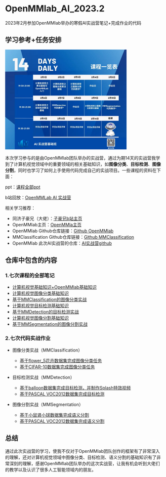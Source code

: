 # OpenMMlab_AI_2023.2
2023年2月参加OpenMMlab举办的寒假AI实战营笔记+完成作业的代码

## 学习参考+任务安排

<img src="images/image-20230203002344517.png" alt="image-20230203002344517" style="zoom:50%;margin-left:0px;" />

本次学习参与的是由OpenMMlab团队举办的实战营，通过为期14天的实战营我学到了计算机视觉领域中的重要领域的相关基础知识，如**图像分类**、**目标检测**、**图像分割**，同时也学习了如何上手使用代码完成自己的实战项目。一些课程的资料在下面：

ppt：[课程全部ppt](https://github.com/lyc686/OpenMMlab_AI_2023.2/tree/main/ppt)

b站回放：[OpenMMLab AI 实战营](https://space.bilibili.com/1293512903/channel/collectiondetail?sid=1068652)

相关学习推荐：

* 同济子豪兄（大佬）：[子豪兄b站主页](https://space.bilibili.com/1900783?spm_id_from=333.337.0.0)
* OpenMMlab主页：[OpenMMla主页](https://space.bilibili.com/1293512903)
* OpenMMlab Github仓库链接：[Github OpenMMlab](https://github.com/open-mmlab)
* MMClassification Github仓库链接：[Github MMClassification](https://github.com/open-mmlab/mmclassification)
* OpenMMlab 此次AI实战营的仓库：[AI实战营github](https://github.com/open-mmlab/OpenMMLabCamp)

## 仓库中包含的内容

### 1.七次课程的全部笔记

* [计算机视觉基础知识+OpenMMlab基础知识](https://github.com/lyc686/OpenMMlab_AI_2023.2/blob/main/OpenMMlab_notes/First_lesson_2023.2.1.md)
* [计算机视觉图像分类基础知识](https://github.com/lyc686/OpenMMlab_AI_2023.2/blob/main/OpenMMlab_notes/Second_lesson_2023.2.2.md)
* [基于MMClassification的图像分类实战](https://github.com/lyc686/OpenMMlab_AI_2023.2/blob/main/OpenMMlab_notes/Third_lesson_2023.2.3.md)
* [计算机视觉目标检测基础知识](https://github.com/lyc686/OpenMMlab_AI_2023.2/blob/main/OpenMMlab_notes/Forth_lesson_2023.2.6.md)
* [基于MMDetection的目标检测实战](https://github.com/lyc686/OpenMMlab_AI_2023.2/blob/main/OpenMMlab_notes/Fifth_lesson_2023.2.7.md)
* [计算机视觉图像分割基础知识](https://github.com/lyc686/OpenMMlab_AI_2023.2/blob/main/OpenMMlab_notes/Sixth_lesson_2023.2.9.md)
* [基于MMSegmentation的图像分割实战](https://github.com/lyc686/OpenMMlab_AI_2023.2/blob/main/OpenMMlab_notes/Seventh_lesson_2023.2.10.md)

### 2.七次代码实战作业

* 图像分类实战（MMClassification）
  * [基于flower_5花卉数据集完成图像分类任务](https://github.com/lyc686/OpenMMlab_AI_2023.2/tree/main/homework/1_%E5%9F%BA%E7%A1%80)
  * [基于CIFAR-10数据集完成图像分类任务](https://github.com/lyc686/OpenMMlab_AI_2023.2/tree/main/homework/1_%E8%BF%9B%E9%98%B6)

* 目标检测实战（MMDetection）
  * [基于balloon数据集完成目标检测，并制作Splash特效视频](https://github.com/lyc686/OpenMMlab_AI_2023.2/tree/main/homework/2_%E5%9F%BA%E7%A1%80)
  * [基于PASCAL VOC2012数据集完成目标检测](https://github.com/lyc686/OpenMMlab_AI_2023.2/tree/main/homework/2_%E8%BF%9B%E9%98%B6)

* 图像分割实战（MMSegmentation）
  * [基于小鼠肾小球数据集完成语义分割](https://github.com/lyc686/OpenMMlab_AI_2023.2/tree/main/homework/3_%E5%9F%BA%E7%A1%80)
  * [基于PASCAL VOC2012数据集完成语义分割](https://github.com/lyc686/OpenMMlab_AI_2023.2/tree/main/homework/3_%E8%BF%9B%E9%98%B6)

## 总结

通过此次实战营的学习，使我不仅对于OpenMMlab团队创作的框架有了非常深入的理解，还对计算机视觉领域中图像分类、目标检测、语义分割的基础知识有了非常深刻的理解，感谢OpenMMlab团队举办的这次实战营，让我有机会听到大佬们的教学以及认识了很多人工智能领域内的朋友。
